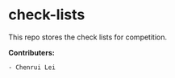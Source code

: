# check-lists
This repo stores the check lists for competition.

**Contributers:**
```
- Chenrui Lei
```

